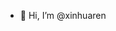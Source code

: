 - 👋 Hi, I’m @xinhuaren


<!---
xinhuaren/xinhuaren is a ✨ special ✨ repository because its `README.md` (this file) appears on your GitHub profile.
You can click the Preview link to take a look at your changes.
--->
